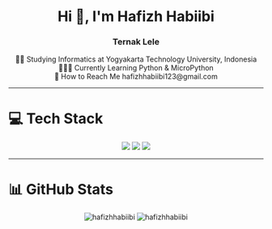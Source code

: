 <h1 align="center">Hi 👋, I'm Hafizh Habiibi</h1>
<h3 align="center">Ternak Lele</h3>

<p align="center">
👨‍🎓 Studying Informatics at Yogyakarta Technology University, Indonesia  <br>
👩🏻‍💻 Currently Learning Python & MicroPython <br>
💬 How to Reach Me hafizhhabiibi123@gmail.com <br>
</p>

---

# 💻 Tech Stack
<p align="center">
  <img src="https://img.shields.io/badge/python-3670A0?style=for-the-badge&logo=python&logoColor=ffdd54" />
  <img src="https://img.shields.io/badge/php-%23777BB4.svg?style=for-the-badge&logo=php&logoColor=white" />
  <img src="https://img.shields.io/badge/html5-%23E34F26.svg?style=for-the-badge&logo=html5&logoColor=white" />
</p>

---

# 📊 GitHub Stats
<p align="center">
  <img src="https://github-readme-stats.vercel.app/api?username=HafizhHabiibi&show_icons=true&theme=dark&hide_border=true&locale=en" alt="hafizhhabiibi" />
  <img src="https://github-readme-stats.vercel.app/api/top-langs?username=HafizhHabiibi&show_icons=true&theme=dark&hide_border=true&locale=en&layout=compact" alt="hafizhhabiibi" />
</p>
